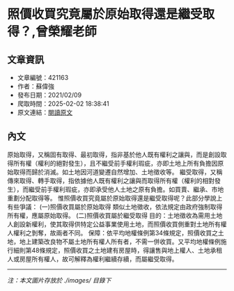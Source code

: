 # 照價收買究竟屬於原始取得還是繼受取得？,曾榮耀老師

## 文章資訊
- 文章編號：421163
- 作者：蘇偉強
- 發布日期：2021/02/09
- 爬取時間：2025-02-02 18:38:41
- 原文連結：[閱讀原文](https://real-estate.get.com.tw/Columns/detail.aspx?no=421163)

## 內文
原始取得，又稱固有取得、最初取得，指非基於他人既有權利之讓與，而是創設取得所有權（權利的絕對發生），且不繼受前手權利瑕疵，亦即土地上所有負擔因原始取得而歸於消滅。如土地因河道變遷自然增加、土地徵收等。
繼受取得，又稱傳來取得、轉手取得，指依據他人既有權利之讓與而取得所有權（權利的相對發生），而繼受前手權利瑕疵，亦即承受他人土地之原有負擔。如買賣、繼承、市地重劃分配取得等。
惟照價收買究竟屬於原始取得還是繼受取得呢？此部分學說上有些爭議：
(一)照價收買屬於原始取得
類似土地徵收，依法規定由政府強制取得所有權，應屬原始取得。
(二)照價收買屬於繼受取得
目的：土地徵收為需用土地人創設新權利，使其取得供特定公益事業使用土地，而照價收買側重對土地所有權人權利之剝奪，故兩者不同。
保障：依平均地權條例第34條規定，照價收買之土地，地上建築改良物不屬土地所有權人所有者，不需一併收買。又平均地權條例施行細則第48條規定，照價收買之土地建有房屋時，得讓售與地上權人、土地承租人或房屋所有權人，故可解釋為權利繼續存續，而屬繼受取得。

---
*注：本文圖片存放於 ./images/ 目錄下*
